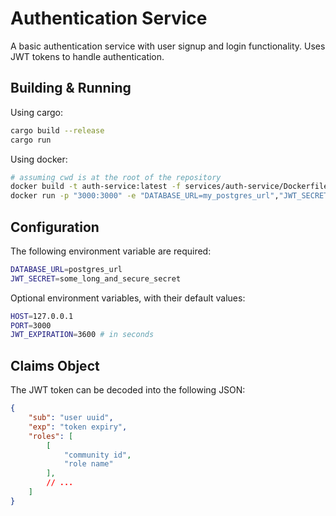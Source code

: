 # Authentication Service
A basic authentication service with user signup and login functionality. Uses JWT tokens to handle authentication.

## Building & Running

Using cargo:
```bash
cargo build --release
cargo run
```

Using docker:
```bash
# assuming cwd is at the root of the repository
docker build -t auth-service:latest -f services/auth-service/Dockerfile .
docker run -p "3000:3000" -e "DATABASE_URL=my_postgres_url","JWT_SECRET=secret" auth-service
```

## Configuration
The following environment variable are required:
```bash
DATABASE_URL=postgres_url
JWT_SECRET=some_long_and_secure_secret
```

Optional environment variables, with their default values:
```bash
HOST=127.0.0.1
PORT=3000
JWT_EXPIRATION=3600 # in seconds
```

## Claims Object
The JWT token can be decoded into the following JSON:
```json
{
    "sub": "user uuid",
    "exp": "token expiry",
    "roles": [
        [
            "community id",
            "role name"
        ],
        // ...
    ]
}
```

